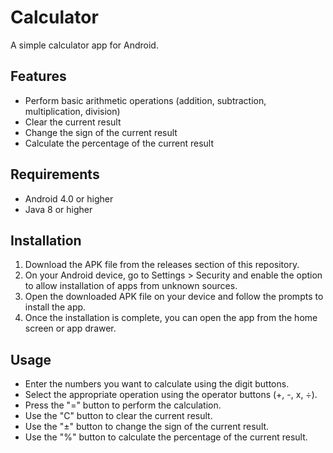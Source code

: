 # Calculator

A simple calculator app for Android.

## Features

* Perform basic arithmetic operations (addition, subtraction, multiplication, division)
* Clear the current result
* Change the sign of the current result
* Calculate the percentage of the current result


## Requirements

* Android 4.0 or higher
* Java 8 or higher

## Installation

1. Download the APK file from the releases section of this repository.
2. On your Android device, go to Settings > Security and enable the option to allow installation of apps from unknown sources.
3. Open the downloaded APK file on your device and follow the prompts to install the app.
4. Once the installation is complete, you can open the app from the home screen or app drawer.
## Usage

* Enter the numbers you want to calculate using the digit buttons.
* Select the appropriate operation using the operator buttons (+, -, x, ÷).
* Press the "=" button to perform the calculation.
* Use the "C" button to clear the current result.
* Use the "±" button to change the sign of the current result.
* Use the "%" button to calculate the percentage of the current result.
